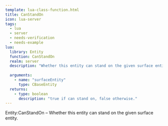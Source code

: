 ```yaml
---
template: lua-class-function.html
title: CanStandOn
icon: lua-server
tags:
  - lua
  - server
  - needs-verification
  - needs-example
lua:
  library: Entity
  function: CanStandOn
  realm: server
  description: "Whether this entity can stand on the given surface entity."
  
  arguments:
    - name: "surfaceEntity"
      type: CBaseEntity
  returns:
    - type: boolean
      description: "true if can stand on, false otherwise."
---
```


<div class="lua__search__keywords">
Entity:CanStandOn &#x2013; Whether this entity can stand on the given surface entity.
</div>

